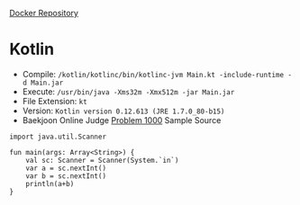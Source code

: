 [Docker Repository](https://registry.hub.docker.com/u/baekjoon/onlinejudge-kotlin)

# Kotlin

* Compile: `/kotlin/kotlinc/bin/kotlinc-jvm Main.kt -include-runtime -d Main.jar`
* Execute: `/usr/bin/java -Xms32m -Xmx512m -jar Main.jar`
* File Extension: `kt`
* Version: `Kotlin version 0.12.613 (JRE 1.7.0_80-b15)`
* Baekjoon Online Judge [Problem 1000](https://www.acmicpc.net/problem/1000) Sample Source
````
import java.util.Scanner

fun main(args: Array<String>) {
    val sc: Scanner = Scanner(System.`in`)
    var a = sc.nextInt()
    var b = sc.nextInt()
    println(a+b)
}
````


